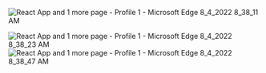 

![React App and 1 more page - Profile 1 - Microsoft​ Edge 8_4_2022 8_38_11 AM](https://user-images.githubusercontent.com/84021777/182761536-49587de1-684b-4dcd-af91-e6f3bc5383b9.png)

![React App and 1 more page - Profile 1 - Microsoft​ Edge 8_4_2022 8_38_23 AM](https://user-images.githubusercontent.com/84021777/182761653-ed20b8a6-df70-43a1-9ec1-bc6d1b7a013b.png)
![React App and 1 more page - Profile 1 - Microsoft​ Edge 8_4_2022 8_38_47 AM](https://user-images.githubusercontent.com/84021777/182761740-0d886497-8cb3-4b35-a77a-1c307ba74a1e.png)
